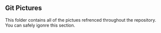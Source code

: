 ## Git Pictures
This folder contains all of the pictues refrenced throughout the repository.
You can safely igonre this section.
 
